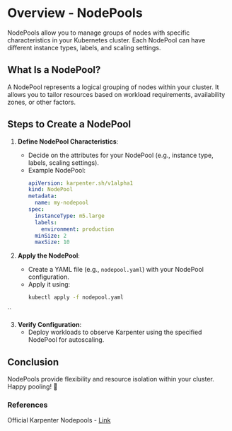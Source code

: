# Overview - NodePools
NodePools allow you to manage groups of nodes with specific characteristics in your Kubernetes cluster. Each NodePool can have different instance types, labels, and scaling settings.

## What Is a NodePool?

A NodePool represents a logical grouping of nodes within your cluster. It allows you to tailor resources based on workload requirements, availability zones, or other factors.

## Steps to Create a NodePool

1. **Define NodePool Characteristics**:
   - Decide on the attributes for your NodePool (e.g., instance type, labels, scaling settings).
   - Example NodePool:
     ```yaml
     apiVersion: karpenter.sh/v1alpha1
     kind: NodePool
     metadata:
       name: my-nodepool
     spec:
       instanceType: m5.large
       labels:
         environment: production
       minSize: 2
       maxSize: 10
     ```

2. **Apply the NodePool**:
   - Create a YAML file (e.g., `nodepool.yaml`) with your NodePool configuration.
   - Apply it using:
     ```bash
     kubectl apply -f nodepool.yaml
     ```

``

3. **Verify Configuration**:
   - Deploy workloads to observe Karpenter using the specified NodePool for autoscaling.

## Conclusion

NodePools provide flexibility and resource isolation within your cluster. Happy pooling! 🚀

### References
Official Karpenter Nodepools - [Link](https://karpenter.sh/docs/concepts/nodepools/)